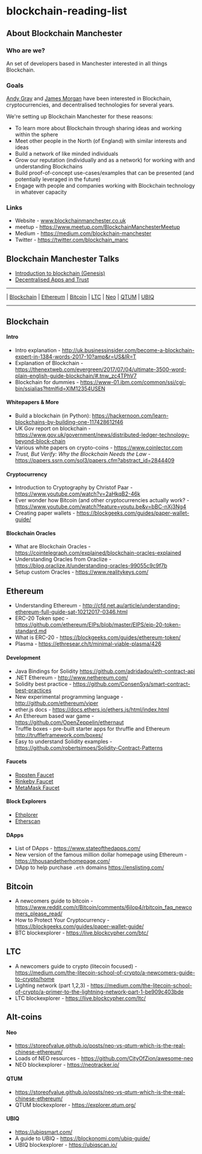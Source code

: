 # blockchain-reading-list

## About Blockchain Manchester

### Who are we?

An set of developers based in Manchester interested in all things Blockchain. 

### Goals

[Andy Gray](https://github.com/andygray) and [James Morgan](https://github.com/jamesmorgan) have been interested in Blockchain, cryptocurrencies, and decentralised technologies for several years.

We're setting up Blockchain Manchester for these reasons:

* To learn more about Blockchain through sharing ideas and working within the sphere
* Meet other people in the North (of England) with similar interests and ideas
* Build a network of like minded individuals
* Grow our reputation (individually and as a network) for working with and understanding Blockchains
* Build proof-of-concept use-cases/examples that can be presented (and potentially leveraged in the future)
* Engage with people and companies working with Blockchain technology in whatever capacity

### Links

* Website - www.blockchainmanchester.co.uk
* meetup - https://www.meetup.com/BlockchainManchesterMeetup
* Medium - https://medium.com/blockchain-manchester
* Twitter - https://twitter.com/blockchain_manc

## Blockchain Manchester Talks
* [Introduction to blockchain (Genesis)](https://docs.google.com/presentation/d/e/2PACX-1vRfV5OG6zovxvhTgykZzMCjJ9Gq6WohSB3l1NF_ijZYV00qjWHMERm2D-MgPnIRhHqAATjMenTz6-cb/pub?start=false&loop=false&delayms=3000)
* [Decentralised Apps and Trust](https://docs.google.com/presentation/d/e/2PACX-1vQF-3ZyBUCCPtSbMTm_K2EegLOKzDovLJ5LUo3W6uVFAZD0clDP6nwuK8vdeXYpkHGzKoTmmTvZP72k/pub?start=true&loop=true&delayms=3000)

--------

| [Blockchain](#blockchain) | [Ethereum](#ethereum) | [Bitcoin](#bitcoin) | [LTC](#ltc) | [Neo](#neo) | [QTUM](#qtum) | [UBIQ](#ubiq)


--------

## Blockchain

#### Intro

* Intro explanation - http://uk.businessinsider.com/become-a-blockchain-expert-in-1384-words-2017-10?amp&r=US&IR=T
* Explanation of Blockchain - https://thenextweb.com/evergreen/2017/07/04/ultimate-3500-word-plain-english-guide-blockchain/#.tnw_zc4TPhV7
* Blockchain for dummies - https://www-01.ibm.com/common/ssi/cgi-bin/ssialias?htmlfid=XIM12354USEN

#### Whitepapers & More

* Build a blockchain (in Python): https://hackernoon.com/learn-blockchains-by-building-one-117428612f46
* UK Gov report on blockchain - https://www.gov.uk/government/news/distributed-ledger-technology-beyond-block-chain
* Various white papers on crypto-coins - https://www.coinlector.com
* _Trust, But Verify: Why the Blockchain Needs the Law_ - https://papers.ssrn.com/sol3/papers.cfm?abstract_id=2844409

#### Cryptocurrency

* Introduction to Cryptography by Christof Paar - https://www.youtube.com/watch?v=2aHkqB2-46k
* Ever wonder how Bitcoin (and other cryptocurrencies actually work? - https://www.youtube.com/watch?feature=youtu.be&v=bBC-nXj3Ng4
* Creating paper wallets - https://blockgeeks.com/guides/paper-wallet-guide/

#### Blockchain Oracles
* What are Blockchain Oracles - https://cointelegraph.com/explained/blockchain-oracles-explained
* Understanding Oracles from Oraclize - https://blog.oraclize.it/understanding-oracles-99055c9c9f7b
* Setup custom Oracles - https://www.realitykeys.com/

## Ethereum

* Understanding Ethereum - http://cfd.net.au/article/understanding-ethereum-full-guide-sat-10212017-0346.html
* ERC-20 Token spec - https://github.com/ethereum/EIPs/blob/master/EIPS/eip-20-token-standard.md
* What is ERC-20 - https://blockgeeks.com/guides/ethereum-token/
* Plasma - https://ethresear.ch/t/minimal-viable-plasma/426

#### Development

* Java Bindings for Solidity https://github.com/adridadou/eth-contract-api
* .NET Ethereum - http://www.nethereum.com/
* Solidity best practice - https://github.com/ConsenSys/smart-contract-best-practices
* New experimental programming language - http://github.com/ethereum/viper
* ether.js docs - https://docs.ethers.io/ethers.js/html/index.html
* An Ethereum based war game - https://github.com/OpenZeppelin/ethernaut
* Truffle boxes - pre-built starter apps for thruffle and Ethereum http://truffleframework.com/boxes/
* Easy to understand Solidity examples - https://github.com/robertsimoes/Solidity-Contract-Patterns

#### Faucets

* [Ropsten Faucet](http://faucet.ropsten.be:3001/)
* [Rinkeby Faucet](https://faucet.rinkeby.io/)
* [MetaMask Faucet](https://faucet.metamask.io)

#### Block Explorers
* [Ethplorer](https://ethplorer.io)
* [Etherscan](https://etherscan.io)

#### DApps

* List of DApps - https://www.stateofthedapps.com/
* New version of the famous million dollar homepage using Ethereum - https://thousandetherhomepage.com/
* DApp to help purchase `.eth` domains https://enslisting.com/

## Bitcoin

* A newcomers guide to bitcoin - https://www.reddit.com/r/Bitcoin/comments/6jlop4/rbitcoin_faq_newcomers_please_read/
* How to Protect Your Cryptocurrency - https://blockgeeks.com/guides/paper-wallet-guide/
* BTC blockexplorer - https://live.blockcypher.com/btc/

## LTC

* A newcomers guide to crypto (litecoin focused) - https://medium.com/the-litecoin-school-of-crypto/a-newcomers-guide-to-crypto/home
* Lighting network (part 1,2,3) - https://medium.com/the-litecoin-school-of-crypto/a-primer-to-the-lightning-network-part-1-be909c403bde
* LTC blockexplorer - https://live.blockcypher.com/ltc/

## Alt-coins

#### Neo

* https://storeofvalue.github.io/posts/neo-vs-qtum-which-is-the-real-chinese-ethereum/
* Loads of NEO resources - https://github.com/CityOfZion/awesome-neo
* NEO blockexplorer - https://neotracker.io/

#### QTUM

* https://storeofvalue.github.io/posts/neo-vs-qtum-which-is-the-real-chinese-ethereum/
* QTUM blockexplorer - https://explorer.qtum.org/

#### UBIQ

* https://ubiqsmart.com/
* A guide to UBIQ - https://blockonomi.com/ubiq-guide/
* UBIQ blockexplorer - https://ubiqscan.io/
